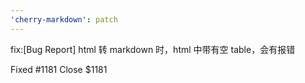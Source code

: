 ```yaml
---
'cherry-markdown': patch
---
```


fix:[Bug Report] html 转 markdown 时，html 中带有空 table，会有报错

Fixed #1181
Close $1181
